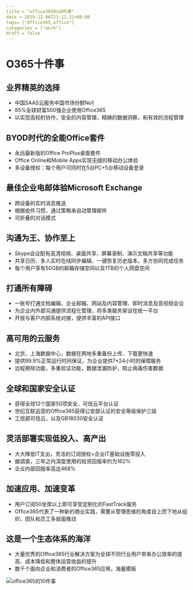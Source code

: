 ```yaml
---
title = "office365的10件事"
date = 2019-12-06T23:12:31+08:00
tags= ["Office365,office"]
categories = ["work"]
draft = false
---
```


# O365十件事
##	业界精英的选择
- 中国SAAS云服务中国市场份额No1
- 85%全球财富500强企业使用Office365
- 以实现高校的协作，安全的内容管理，精确的数据洞察，和有效的流程管理
##	BYOD时代的全能Office套件
- 永远最新版的Office ProPlus桌面套件
- Office Online和Mobile Apps实现无缝的移动办公体验
- 多设备授权：每个用户可同时在5台PC+5台移动设备登录
##	最佳企业电邮体验Microsoft Exchange
- 跨设备的实时消息推送
- 根据收件习惯，通过策略来自动管理邮件
- 可折叠的对话模式
##	沟通为王、协作至上
- Skype会议配有高清视频、桌面共享、屏幕录制、演示文稿共享等功能
- 共享日历、多人实时在线同步编辑、一键恢复历史版本，多方协同完成任务
- 每个用户享有50GB的邮箱存储空间以及1TB的个人网盘空间
##	打通所有障碍
- 一账号打通文档编辑、企业邮箱、网站及内容管理、即时消息及音视频会议
- 为企业内外部沟通提供流程化管理，将多类服务架设在统一平台
- 开放与客户内部系统对接，提供丰富的API接口
##	高可用的云服务
- 北京、上海数据中心，数据在两地多重备份上传、下载更快速
- 提供99.9%正常运行时间保证，为企业提供7*24小时的保障服务
- 远程擦除功能，多重验证功能，数据泄漏防护，阻止病毒伤害数据
##	全球和国家安全认证
- 获得全球12个国家50项安全、可信云平台认证
- 世纪互联运营的Office365获得公安部认证的安全等级保护三级
- 工信部可信云，以及GB18030安全认证
##	灵活部署实现低投入、高产出
- 大大降低IT支出，灵活的订阅授权+企业IT基础设施零投入
- 据调查，三年之内深度使用的投资回报率约为162%
- 企业内部回报率高达468%
##	加速应用、加速变革
- 用户订阅50坐席以上即可享受定制化的FastTrack服务
- Office365代表了一种新的商业实践，需要从管理思维的角度自上而下地从组织、团队和员工多层面推动
##	这是一个生态体系的海洋
- 大量优秀的Office365行业解决方案为全球不同行业用户带来办公效率的提高、成本降低和整体运营收益的提升
- 数千个面向企业和消费者的Office365应用，海量模板

![office365的10件事](https://pic.superbed.cn/item/5dea704df1f6f81c50175678.png)